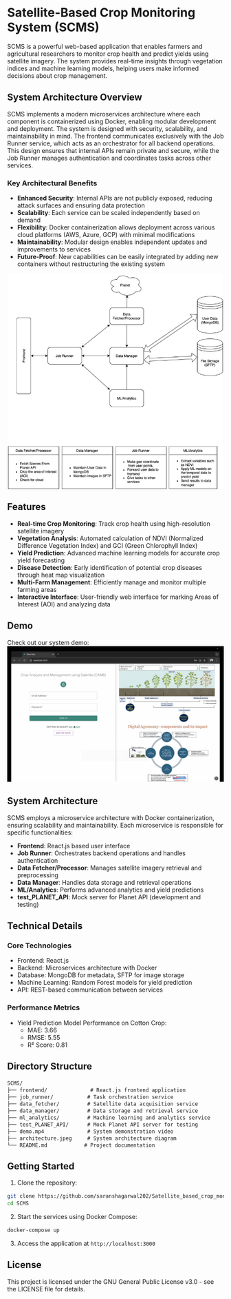 # Satellite-Based Crop Monitoring System (SCMS)

SCMS is a powerful web-based application that enables farmers and agricultural researchers to monitor crop health and predict yields using satellite imagery. The system provides real-time insights through vegetation indices and machine learning models, helping users make informed decisions about crop management.

## System Architecture Overview

SCMS implements a modern microservices architecture where each component is containerized using Docker, enabling modular development and deployment. The system is designed with security, scalability, and maintainability in mind. The frontend communicates exclusively with the Job Runner service, which acts as an orchestrator for all backend operations. This design ensures that internal APIs remain private and secure, while the Job Runner manages authentication and coordinates tasks across other services.

### Key Architectural Benefits
- **Enhanced Security**: Internal APIs are not publicly exposed, reducing attack surfaces and ensuring data protection
- **Scalability**: Each service can be scaled independently based on demand
- **Flexibility**: Docker containerization allows deployment across various cloud platforms (AWS, Azure, GCP) with minimal modifications
- **Maintainability**: Modular design enables independent updates and improvements to services
- **Future-Proof**: New capabilities can be easily integrated by adding new containers without restructuring the existing system

<img src="./system_design.png" alt="System Architecture" width="500" style="display: block; margin: auto;">

## Features

- **Real-time Crop Monitoring**: Track crop health using high-resolution satellite imagery
- **Vegetation Analysis**: Automated calculation of NDVI (Normalized Difference Vegetation Index) and GCI (Green Chlorophyll Index)
- **Yield Prediction**: Advanced machine learning models for accurate crop yield forecasting
- **Disease Detection**: Early identification of potential crop diseases through heat map visualization
- **Multi-Farm Management**: Efficiently manage and monitor multiple farming areas
- **Interactive Interface**: User-friendly web interface for marking Areas of Interest (AOI) and analyzing data

## Demo

Check out our system demo:
[![Watch the video](https://raw.githubusercontent.com/saranshagarwal202/Satellite_based_crop_monitoring_system/main/thumbnail.jpg)](https://raw.githubusercontent.com/saranshagarwal202/Satellite_based_crop_monitoring_system/main/demo.mp4)

## System Architecture

SCMS employs a microservice architecture with Docker containerization, ensuring scalability and maintainability. Each microservice is responsible for specific functionalities:

- **Frontend**: React.js based user interface
- **Job Runner**: Orchestrates backend operations and handles authentication
- **Data Fetcher/Processor**: Manages satellite imagery retrieval and preprocessing
- **Data Manager**: Handles data storage and retrieval operations
- **ML/Analytics**: Performs advanced analytics and yield predictions
- **test_PLANET_API**: Mock server for Planet API (development and testing)

## Technical Details

### Core Technologies
- Frontend: React.js
- Backend: Microservices architecture with Docker
- Database: MongoDB for metadata, SFTP for image storage
- Machine Learning: Random Forest models for yield prediction
- API: REST-based communication between services

### Performance Metrics
- Yield Prediction Model Performance on Cotton Crop:
  - MAE: 3.66
  - RMSE: 5.55
  - R² Score: 0.81

## Directory Structure

```
SCMS/
├── frontend/              # React.js frontend application
├── job_runner/           # Task orchestration service
├── data_fetcher/         # Satellite data acquisition service
├── data_manager/         # Data storage and retrieval service
├── ml_analytics/         # Machine learning and analytics service
├── test_PLANET_API/      # Mock Planet API server for testing
├── demo.mp4              # System demonstration video
├── architecture.jpeg     # System architecture diagram
└── README.md            # Project documentation
```

## Getting Started

1. Clone the repository:
```bash
git clone https://github.com/saranshagarwal202/Satellite_based_crop_monitoring_system.git
cd SCMS
```

2. Start the services using Docker Compose:
```bash
docker-compose up
```

3. Access the application at `http://localhost:3000`

## License

This project is licensed under the GNU General Public License v3.0 - see the LICENSE file for details.
